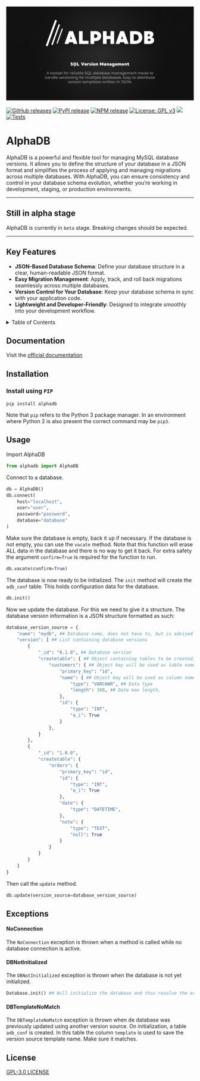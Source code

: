 ![AlphaDB](https://github.com/w-kuipers/alphadb/blob/main/assets/ALPHADB_Github-Social-Preview.png?raw=true)

[![GitHub releases](https://img.shields.io/github/v/release/w-kuipers/alphadb)](https://github.com/w-kuipers/alphadb/releases)
[![PyPI release](https://img.shields.io/pypi/v/alphadb.svg)](https://pypi.org/project/alphadb/)
[![NPM release](https://img.shields.io/npm/v/%40w-kuipers%2Falphadb)](https://www.npmjs.com/package/@w-kuipers/alphadb)
[![License: GPL v3](https://img.shields.io/badge/License-GPLv3-blue.svg)](https://www.gnu.org/licenses/gpl-3.0)
[![](https://img.shields.io/github/last-commit/w-kuipers/alphadb?label=last%20modified)](https://github.com/w-kuipers/alphadb)
[![Tests](https://github.com/w-kuipers/alphadb/actions/workflows/run-tests.yml/badge.svg)](https://github.com/w-kuipers/alphadb/actions/workflows/run-tests.yml)

# AlphaDB

AlphaDB is a powerful and flexible tool for managing MySQL database versions. It allows you to define the structure of your database in a JSON format and simplifies the process of applying and managing migrations across multiple databases. With AlphaDB, you can ensure consistency and control in your database schema evolution, whether you’re working in development, staging, or production environments.

---

## Still in alpha stage

AlphaDB is currently in `beta` stage. Breaking changes should be expected.

---

## Key Features

- **JSON-Based Database Schema**: Define your database structure in a clear, human-readable JSON format.
- **Easy Migration Management**: Apply, track, and roll back migrations seamlessly across multiple databases.
- **Version Control for Your Database**: Keep your database schema in sync with your application code.
- **Lightweight and Developer-Friendly**: Designed to integrate smoothly into your development workflow.

<details>
  <summary>Table of Contents</summary>
  <ol>
    <li><a href="#documentation">Documentation</a></li>
    <li>
      <a href="#installation">Installation</a>
      <ul>
        <li><a href="#install-using-pip">Install using PIP</a></li>
      </ul>
    </li>
    <li><a href="#usage">Usage</a></li>
    <li><a href="#exceptions">Exceptions</a></li>
    <li><a href="#license">License</a></li>
  </ol>
</details>

## Documentation

Visit the [official documentation](https://alphadb.w-kuipers.com/)

## Installation

### Install using `PIP`

    pip install alphadb

Note that `pip` refers to the Python 3 package manager. In an environment where Python 2 is also present the correct command may be `pip3`.

## Usage

Import AlphaDB
``` python
from alphadb import AlphaDB
```
Connect to a database.
``` python
db = AlphaDB()
db.connect(
    host="localhost",
    user="user",
    password="password",
    database="database"
)
```
Make sure the database is empty, back it up if necessary. If the database is not empty, you can use the `vacate` method.
Note that this function will erase ALL data in the database and there is no way to get it back. For extra safety the argument `confirm=True` is required for the function to run.
``` python
db.vacate(confirm=True)
```
The database is now ready to be initialized. The `init` method will create the `adb_conf` table. This holds configuration data for the database.
``` python
db.init()
```
Now we update the database. For this we need to give it a structure. The database version information is a JSON structure formatted as such:
``` python
database_version_source = {
    "name": "mydb", ## Database name, does not have to, but is advised to match the actual database name
    "version": [ ## List containing database versions
        {
            "_id": "0.1.0", ## Database version
            "createtable": { ## Object containing tables to be created,
                "customers": { ## Object key will be used as table name
                    "primary_key": "id",
                    "name": { ## Object key will be used as column name
                        "type": "VARCHAR", ## Data type
                        "length": 100, ## Date max length,
                    },
                    "id": {
                        "type": "INT",
                        "a_i": True
                    }
                },
            }
        },
        {
            "_id": "1.0.0",
            "createtable": {
                "orders": {
                    "primary_key": "id",
                    "id": {
                        "type": "INT",
                        "a_i": True
                    },
                    "date": {
                        "type": "DATETIME",
                    },
                    "note": {
                        "type": "TEXT",
                        "null": True
                    }
                }
            }
        }
    ]
}
```

Then call the `update` method.
``` python
db.update(version_source=database_version_source)
```
## Exceptions

#### NoConnection

The `NoConnection` exception is thrown when a method is called while no database connection is active.

#### DBNotInitialized

The `DBNotInitialized` exception is thrown when the database is not yet initialized.
``` python
Database.init() ## Will initialize the database and thus resolve the error
```
#### DBTemplateNoMatch

The `DBTemplateNoMatch` exception is thrown when de database was previously updated using another version source.
On initialization, a table `adb_conf` is created. In this table the column `template` is used to save the version source template name. Make sure it matches.

## License

[GPL-3.0 LICENSE](https://github.com/w-kuipers/alphadb/blob/main/LICENSE)
